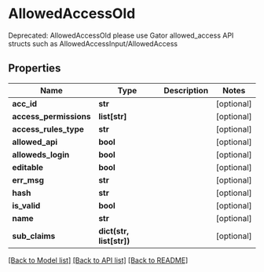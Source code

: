 # AllowedAccessOld

Deprecated: AllowedAccessOld please use Gator allowed_access API structs such as AllowedAccessInput/AllowedAccess
## Properties
Name | Type | Description | Notes
------------ | ------------- | ------------- | -------------
**acc_id** | **str** |  | [optional] 
**access_permissions** | **list[str]** |  | [optional] 
**access_rules_type** | **str** |  | [optional] 
**allowed_api** | **bool** |  | [optional] 
**alloweds_login** | **bool** |  | [optional] 
**editable** | **bool** |  | [optional] 
**err_msg** | **str** |  | [optional] 
**hash** | **str** |  | [optional] 
**is_valid** | **bool** |  | [optional] 
**name** | **str** |  | [optional] 
**sub_claims** | **dict(str, list[str])** |  | [optional] 

[[Back to Model list]](../README.md#documentation-for-models) [[Back to API list]](../README.md#documentation-for-api-endpoints) [[Back to README]](../README.md)


